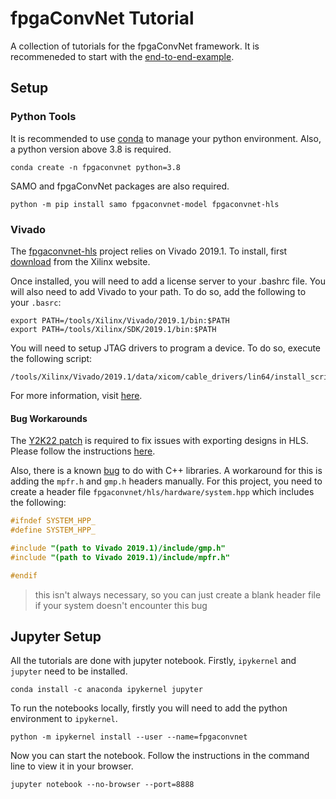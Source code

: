 # fpgaConvNet Tutorial

A collection of tutorials for the fpgaConvNet framework. It is recommeneded to
start with the [end-to-end-example](end-to-end-example.ipynb).

## Setup

### Python Tools

It is recommended to use
[conda](https://docs.conda.io/en/latest/miniconda.html#installing) to manage
your python environment. Also, a python version above 3.8 is required.

```
conda create -n fpgaconvnet python=3.8
```

SAMO and fpgaConvNet packages are also required.

```
python -m pip install samo fpgaconvnet-model fpgaconvnet-hls
```

### Vivado

The [fpgaconvnet-hls](https://github.com/AlexMontgomerie/fpgaconvnet-hls)
project relies on Vivado 2019.1. To install, first [download](https://www.xilinx.com/support/download/index.html/content/xilinx/en/downloadNav/vivado-design-tools/2019-1.html)
from the Xilinx website.

Once installed, you will need to add a license server to your .bashrc file. You
will also need to add Vivado to your path. To do so, add the following to your
`.basrc`:

```
export PATH=/tools/Xilinx/Vivado/2019.1/bin:$PATH
export PATH=/tools/Xilinx/SDK/2019.1/bin:$PATH
```


You will need to setup JTAG drivers to program a device. To do so, execute the
following script:

```
/tools/Xilinx/Vivado/2019.1/data/xicom/cable_drivers/lin64/install_script/install_drivers/install_drivers
```

For more information, visit [here](https://www.xilinx.com/support/answers/59128.html).

#### Bug Workarounds

The [Y2K22 patch](https://support.xilinx.com/s/article/76960?language=en_US) is
required to fix issues with exporting designs in HLS. Please follow the
instructions [here](https://support.xilinx.com/s/article/76960?language=en_US).

Also, there is a known
[bug](http://svn.clifford.at/handicraft/2017/vivadobugs/vivadobug04.txt) to do
with C++ libraries. A workaround for this is adding the `mpfr.h` and `gmp.h`
headers manually. For this project, you need to create a header file
`fpgaconvnet/hls/hardware/system.hpp` which includes the following:

```C
#ifndef SYSTEM_HPP_
#define SYSTEM_HPP_

#include "(path to Vivado 2019.1)/include/gmp.h"
#include "(path to Vivado 2019.1)/include/mpfr.h"

#endif
```

> this isn't always necessary, so you can just create a blank header file if
your system doesn't encounter this bug

## Jupyter Setup

All the tutorials are done with jupyter notebook. Firstly, `ipykernel` and
`jupyter` need to be installed.

```
conda install -c anaconda ipykernel jupyter
```

To run the notebooks locally, firstly you will need to add the python
environment to `ipykernel`.

```
python -m ipykernel install --user --name=fpgaconvnet
```

Now you can start the notebook. Follow the instructions in the command line to
view it in your browser.

```
jupyter notebook --no-browser --port=8888
```



